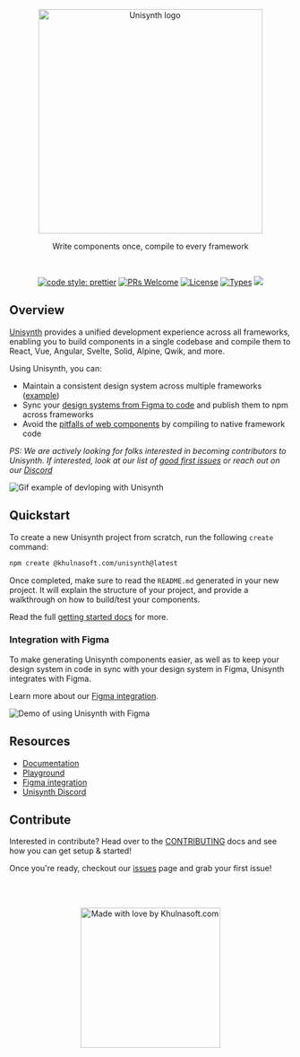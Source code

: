 <br>
<br>
<p align="center">
  <picture>
    <source media="(prefers-color-scheme: dark)" srcset="https://cdn.khulnasoft.com/api/v1/image/assets%2FYJIGb4i01jvw0SRdL5Bt%2F44413839f214431290930e447572b843">
    <img width="400" alt="Unisynth logo" src="https://cdn.khulnasoft.com/api/v1/image/assets%2FYJIGb4i01jvw0SRdL5Bt%2F570f689e59824cb78cf5773350ab4144">
  </picture>
</p>

<p align="center">
  Write components once, compile to every framework
</p>

<br>

<p align="center">
  <a href="https://github.com/prettier/prettier"><img alt="code style: prettier" src="https://img.shields.io/badge/code_style-prettier-ff69b4.svg" /></a>
  <a href="https://github.com/khulnasoft/unisynth/pulls"><img alt="PRs Welcome" src="https://img.shields.io/badge/PRs-welcome-brightgreen.svg" /></a>
  <a href="https://github.com/khulnasoft/unisynth"><img alt="License" src="https://img.shields.io/github/license/khulnasoft/unisynth" /></a>
  <a href="https://www.npmjs.com/package/unisynth"><img alt="Types" src="https://img.shields.io/npm/types/unisynth" /></a>
  <a href="https://www.npmjs.com/package/unisynth" rel="nofollow"><img src="https://img.shields.io/npm/v/@khulnasoft.com/unisynth.svg?sanitize=true"></a>
</p>

## Overview

[Unisynth](https://unisynth.khulnasoft.com/docs/overview/) provides a unified development experience across all frameworks, enabling you to build components in a single codebase and compile them to React, Vue, Angular, Svelte, Solid, Alpine, Qwik, and more.

Using Unisynth, you can:

- Maintain a consistent design system across multiple frameworks ([example](https://github.com/db-ui/mono))
- Sync your [design systems from Figma to code](https://unisynth.khulnasoft.com/docs/figma/) and publish them to npm across frameworks
- Avoid the [pitfalls of web components](https://unisynth.khulnasoft.com/docs/overview/) by compiling to native framework code

_PS: We are actively looking for folks interested in becoming contributors to Unisynth. If interested, look at our list of [good first issues](https://github.com/khulnasoft/unisynth/contribute) or reach out on our [Discord](https://discord.gg/yxjk5vn6pn)_

![Gif example of devloping with Unisynth](https://cdn.khulnasoft.com/api/v1/file/assets%2FYJIGb4i01jvw0SRdL5Bt%2F868af1e6d9fd4923b18ecd1d892f3a6e)

## Quickstart

To create a new Unisynth project from scratch, run the following `create` command:

```bash
npm create @khulnasoft.com/unisynth@latest
```

Once completed, make sure to read the `README.md` generated in your new project. It will explain the structure of your project, and provide a walkthrough on how to build/test your components.

Read the full [getting started docs](https://unisynth.khulnasoft.com/docs/quickstart/) for more.

### Integration with Figma

To make generating Unisynth components easier, as well as to keep your design system in code in sync with your design system in Figma, Unisynth integrates with Figma.

Learn more about our [Figma integration](https://unisynth.khulnasoft.com/docs/figma).

![Demo of using Unisynth with Figma](https://cdn.khulnasoft.com/api/v1/file/assets%2FYJIGb4i01jvw0SRdL5Bt%2Fde65b7d174354c0baf189ee4e652a31b)

## Resources

- [Documentation](https://unisynth.khulnasoft.com/docs)
- [Playground](https://unisynth.khulnasoft.com/playground)
- [Figma integration](https://unisynth.khulnasoft.com/docs/figma/)
- [Unisynth Discord](https://discord.gg/yxjk5vn6pn)

## Contribute

Interested in contribute? Head over to the [CONTRIBUTING](CONTRIBUTING.md) docs and see how you can get setup & started!

Once you're ready, checkout our [issues](https://github.com/khulnasoft/unisynth/contribute) page and grab your first issue!

<br>
<br>
<p align="center">
   <a href="https://www.khulnasoft.com/m/developers">
      <picture>
         <source media="(prefers-color-scheme: dark)" srcset="https://user-images.githubusercontent.com/844291/230786554-eb225eeb-2f6b-4286-b8c2-535b1131744a.png">
         <img width="250" alt="Made with love by Khulnasoft.com" src="https://user-images.githubusercontent.com/844291/230786555-a58479e4-75f3-4222-a6eb-74c5af953eac.png">
       </picture>
   </a>
</p>
